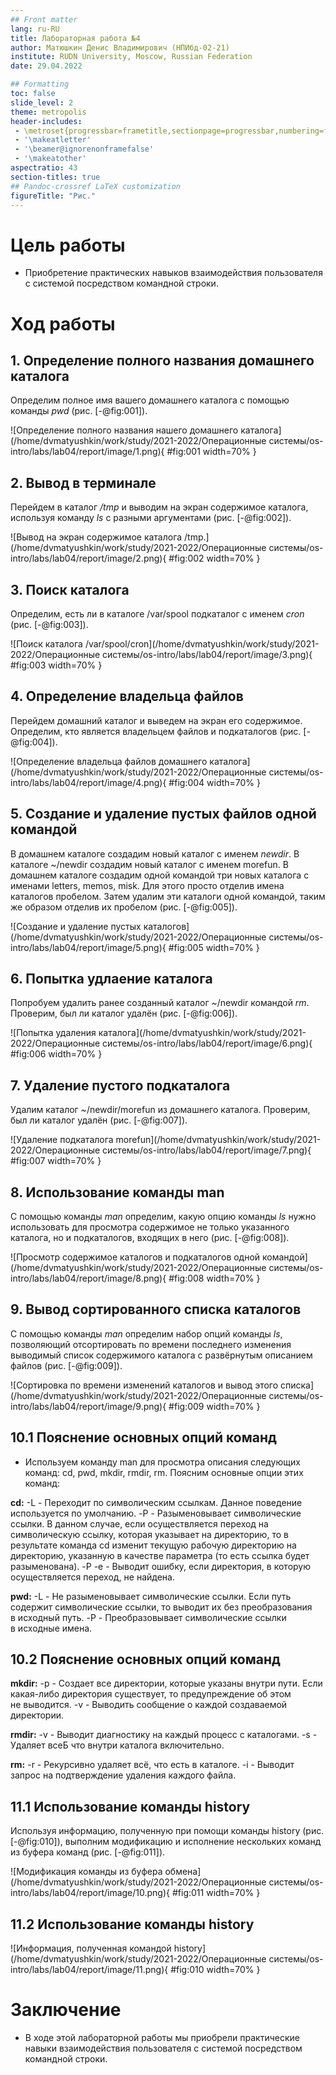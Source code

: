 ```yaml
---
## Front matter
lang: ru-RU
title: Лабораторная работа №4
author: Матюшкин Денис Владимирович (НПИбд-02-21)
institute: RUDN University, Moscow, Russian Federation
date: 29.04.2022

## Formatting
toc: false
slide_level: 2
theme: metropolis
header-includes: 
 - \metroset{progressbar=frametitle,sectionpage=progressbar,numbering=fraction}
 - '\makeatletter'
 - '\beamer@ignorenonframefalse'
 - '\makeatother'
aspectratio: 43
section-titles: true
## Pandoc-crossref LaTeX customization
figureTitle: "Рис."
---
```


# Цель работы

- Приобретение практических навыков взаимодействия пользователя с системой посредством командной строки.

# Ход работы

## 1. Определение полного названия домашнего каталога

Определим полное имя вашего домашнего каталога с помощью команды *pwd* (рис. [-@fig:001]).

![Определение полного названия нашего домашнего каталога](/home/dvmatyushkin/work/study/2021-2022/Операционные системы/os-intro/labs/lab04/report/image/1.png){ #fig:001 width=70% }

## 2. Вывод в терминале

Перейдем в каталог */tmp* и выводим на экран содержимое каталога, используя команду *ls* с разными аргументами  (рис. [-@fig:002]).

![Вывод на экран содержимое каталога /tmp.](/home/dvmatyushkin/work/study/2021-2022/Операционные системы/os-intro/labs/lab04/report/image/2.png){ #fig:002 width=70% }

## 3. Поиск каталога

Определим, есть ли в каталоге /var/spool подкаталог с именем *cron* (рис. [-@fig:003]).

![Поиск каталога /var/spool/cron](/home/dvmatyushkin/work/study/2021-2022/Операционные системы/os-intro/labs/lab04/report/image/3.png){ #fig:003 width=70% }

## 4. Определение владельца файлов

Перейдем домашний каталог и выведем на экран его содержимое. Определим, кто является владельцем файлов и подкаталогов (рис. [-@fig:004]).

![Определение владельца файлов домашнего каталога](/home/dvmatyushkin/work/study/2021-2022/Операционные системы/os-intro/labs/lab04/report/image/4.png){ #fig:004 width=70% }

## 5. Создание и удаление пустых файлов одной командой

В домашнем каталоге создадим новый каталог с именем *newdir*. В каталоге ~/newdir создадим новый каталог с именем morefun. В домашнем каталоге создадим одной командой три новых каталога с именами letters, memos, misk. Для этого просто отделив имена каталогов пробелом. Затем удалим эти каталоги одной командой, таким же образом отделив их пробелом (рис. [-@fig:005]).

![Создание и удаление пустых каталогов](/home/dvmatyushkin/work/study/2021-2022/Операционные системы/os-intro/labs/lab04/report/image/5.png){ #fig:005 width=70% }

## 6. Попытка удлаение каталога

Попробуем удалить ранее созданный каталог ~/newdir командой *rm*. Проверим, был ли каталог удалён (рис. [-@fig:006]).

![Попытка удаления каталога](/home/dvmatyushkin/work/study/2021-2022/Операционные системы/os-intro/labs/lab04/report/image/6.png){ #fig:006 width=70% }

## 7. Удаление пустого подкаталога

Удалим каталог ~/newdir/morefun из домашнего каталога. Проверим, был ли каталог удалён (рис. [-@fig:007]).

![Удаление подкаталога morefun](/home/dvmatyushkin/work/study/2021-2022/Операционные системы/os-intro/labs/lab04/report/image/7.png){ #fig:007 width=70% }

## 8. Использование команды man

С помощью команды *man* определим, какую опцию команды *ls* нужно использовать для просмотра содержимое не только указанного каталога, но и подкаталогов, входящих в него (рис. [-@fig:008]). 

![Просмотр содержимое каталогов и подкаталогов одной командой](/home/dvmatyushkin/work/study/2021-2022/Операционные системы/os-intro/labs/lab04/report/image/8.png){ #fig:008 width=70% }

## 9. Вывод сортированного списка каталогов

С помощью команды *man* определим набор опций команды *ls*, позволяющий отсортировать по времени последнего изменения выводимый список содержимого каталога с развёрнутым описанием файлов (рис. [-@fig:009]).

![Сортировка по времени изменений каталогов и вывод этого списка](/home/dvmatyushkin/work/study/2021-2022/Операционные системы/os-intro/labs/lab04/report/image/9.png){ #fig:009 width=70% }

## 10.1 Пояснение основных опций команд

* Используем команду man для просмотра описания следующих команд: cd, pwd, mkdir, rmdir, rm. Поясним основные опции этих команд:

**cd:**
-L - Переходит по символическим ссылкам. Данное поведение используется по умолчанию.
-P - Разыменовывает символические ссылки. В данном случае, если осуществляется переход на символическую ссылку, которая указывает на директорию, то в результате команда cd изменит текущую рабочую директорию на директорию, указанную в качестве параметра (то есть ссылка будет разыменована).
-P -e - Выводит ошибку, если директория, в которую осуществляется переход, не найдена.

**pwd:**
-L - Не разыменовывает символические ссылки. Если путь содержит символические ссылки, то выводит их без преобразования в исходный путь.
-P - Преобразовывает символические ссылки в исходные имена. 

## 10.2 Пояснение основных опций команд

**mkdir:**
-p - Создает все директории, которые указаны внутри пути. Если какая-либо директория существует, то предупреждение об этом не выводится.
-v - Выводить сообщение о каждой создаваемой директории.

**rmdir:**
-v - Выводит диагностику на каждый процесс с каталогами.
-s - Удаляет всеБ что внутри каталога включительно.

**rm:**
-r - Рекурсивно удаляет всё, что есть в каталоге.
-i - Выводит запрос на подтверждение удаления каждого файла.

## 11.1 Использование команды history

Используя информацию, полученную при помощи команды history (рис. [-@fig:010]), выполним модификацию и исполнение нескольких команд из буфера команд (рис. [-@fig:011]).

![Модификация команды из буфера обмена](/home/dvmatyushkin/work/study/2021-2022/Операционные системы/os-intro/labs/lab04/report/image/10.png){ #fig:011 width=70% }

## 11.2 Использование команды history

![Информация, полученная командой history](/home/dvmatyushkin/work/study/2021-2022/Операционные системы/os-intro/labs/lab04/report/image/11.png){ #fig:010 width=70% }

# Заключение 

- В ходе этой лабораторной работы мы приобрели практические навыки взаимодействия пользователя с системой посредством командной строки.













